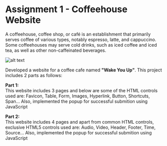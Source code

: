 # Assignment 1 - Coffeehouse Website

A coffeehouse, coffee shop, or café is an establishment that primarily serves coffee of various types, notably espresso, latte, and cappuccino. Some coffeehouses may serve cold drinks, such as iced coffee and iced tea, as well as other non-caffeinated beverages.


![alt text](https://media.timeout.com/images/105877333/1024/576/image.jpg)


Developed a website for a coffee cafe named **"Wake You Up"**. This project includes 2 parts as follows:

**Part 1:**<br />
This website includes 3 pages and below are some of the HTML controls used are:
Favicon, Table, Form, Images, Hyperlink, Button, Shortcuts, Span... 
Also, implemented the popup for successful submition using JavaScript

**Part 2:**<br />
This website includes 4 pages and apart from common HTML controls, exclusive HTML5 controls used are:
Audio, Video, Header, Footer, Time, Source...
Also, implemented the popup for successful submition using JavaScript